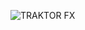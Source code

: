 ![TRAKTOR FX](https://user-images.githubusercontent.com/89609127/170795433-5e701bf3-f5a3-4d2a-9442-a8c51287ea91.gif)
